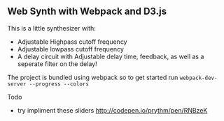 ## Web Synth with Webpack and D3.js

This is a little synthesizer with:
- Adjustable Highpass cutoff frequency
- Adjustable lowpass cutoff frequency
- A delay circuit with Adjustable delay time, feedback, as well as a seperate filter on the delay!

The project is bundled using webpack so to get started run
`webpack-dev-server --progress --colors`

Todo
- try impliment these sliders
http://codepen.io/prythm/pen/RNBzeK
